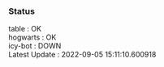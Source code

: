 ### Status


table : OK  
hogwarts : OK  
icy-bot : DOWN  
Latest Update : 2022-09-05 15:11:10.600918
